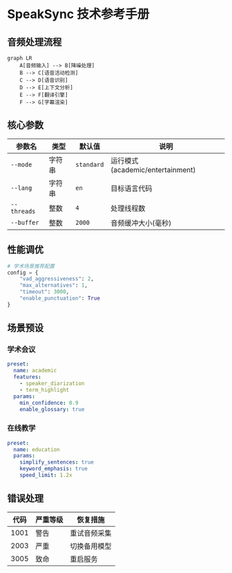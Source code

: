 # SpeakSync 技术参考手册

## 音频处理流程
```mermaid
graph LR
    A[音频输入] --> B[降噪处理]
    B --> C[语音活动检测]
    C --> D[语音识别]
    D --> E[上下文分析]
    E --> F[翻译引擎]
    F --> G[字幕渲染]
```

## 核心参数
| 参数名 | 类型 | 默认值 | 说明 |
|--------|------|--------|------|
| `--mode` | 字符串 | `standard` | 运行模式(academic/entertainment) |
| `--lang` | 字符串 | `en` | 目标语言代码 |
| `--threads` | 整数 | `4` | 处理线程数 |
| `--buffer` | 整数 | `2000` | 音频缓冲大小(毫秒) |

## 性能调优
```python
# 学术场景推荐配置
config = {
    "vad_aggressiveness": 2,
    "max_alternatives": 1,
    "timeout": 3000,
    "enable_punctuation": True
}
```

## 场景预设
### 学术会议
```yaml
preset:
  name: academic
  features:
    - speaker_diarization
    - term_highlight
  params:
    min_confidence: 0.9
    enable_glossary: true
```

### 在线教学
```yaml
preset:
  name: education  
  params:
    simplify_sentences: true
    keyword_emphasis: true
    speed_limit: 1.2x
```

## 错误处理
| 代码 | 严重等级 | 恢复措施 |
|------|---------|----------|
| 1001 | 警告 | 重试音频采集 |
| 2003 | 严重 | 切换备用模型 |
| 3005 | 致命 | 重启服务 |
```